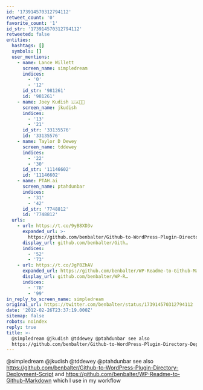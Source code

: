 ```yaml
---
id: '173914570312794112'
retweet_count: '0'
favorite_count: '1'
id_str: '173914570312794112'
retweeted: false
entities:
  hashtags: []
  symbols: []
  user_mentions:
    - name: Lance Willett
      screen_name: simpledream
      indices:
        - '0'
        - '12'
      id_str: '981261'
      id: '981261'
    - name: Joey Kudish 🇺🇦🏳‍🌈
      screen_name: jkudish
      indices:
        - '13'
        - '21'
      id_str: '33135576'
      id: '33135576'
    - name: Taylor D Dewey
      screen_name: tddewey
      indices:
        - '22'
        - '30'
      id_str: '11146602'
      id: '11146602'
    - name: PTAH.ai
      screen_name: ptahdunbar
      indices:
        - '31'
        - '42'
      id_str: '7748812'
      id: '7748812'
  urls:
    - url: https://t.co/9yB8XD3v
      expanded_url: >-
        https://github.com/benbalter/Github-to-WordPress-Plugin-Directory-Deployment-Script
      display_url: github.com/benbalter/Gith…
      indices:
        - '52'
        - '73'
    - url: https://t.co/JgP8ZhAV
      expanded_url: https://github.com/benbalter/WP-Readme-to-Github-Markdown
      display_url: github.com/benbalter/WP-R…
      indices:
        - '78'
        - '99'
in_reply_to_screen_name: simpledream
original_url: https://twitter.com/benbalter/status/173914570312794112
date: '2012-02-26T23:37:19.000Z'
sitemap: false
robots: noindex
reply: true
title: >-
  @simpledream @jkudish @tddewey @ptahdunbar see also
  https://github.com/benbalter/Github-to-WordPress-Plugin-Directory-Deployment-Script…
---
```


@simpledream @jkudish @tddewey @ptahdunbar see also https://github.com/benbalter/Github-to-WordPress-Plugin-Directory-Deployment-Script and https://github.com/benbalter/WP-Readme-to-Github-Markdown which I use in my workflow